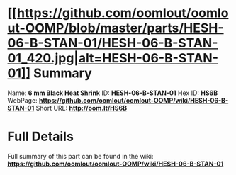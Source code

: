 
[[https://github.com/oomlout/oomlout-OOMP/blob/master/parts/HESH-06-B-STAN-01/HESH-06-B-STAN-01_420.jpg|alt=HESH-06-B-STAN-01]] 
Summary
=================

Name: __6 mm Black Heat Shrink__
ID: __HESH-06-B-STAN-01__
Hex ID: __HS6B__
WebPage: __https://github.com/oomlout/oomlout-OOMP/wiki/HESH-06-B-STAN-01__
Short URL: __http://oom.lt/HS6B__

Full Details
==========================
Full summary of this part can be found in the wiki:   
__https://github.com/oomlout/oomlout-OOMP/wiki/HESH-06-B-STAN-01__   

